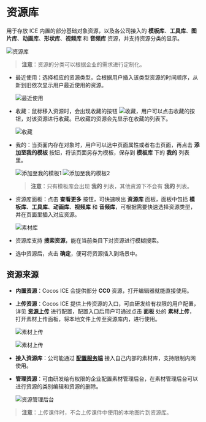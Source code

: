 # 资源库

用于存放 ICE 内置的部分基础对象资源，以及各公司接入的 **模板库**、**工具库**、**图片库**、**动画库**、**形状库**、**视频库** 和 **音频库** 资源，并支持资源分类的显示。

![资源库](img/resource1.png)

> **注意**：资源的分类可以根据企业的需求进行定制化。

- 最近使用：选择相应的资源类型，会根据用户插入该类型资源的时间顺序，从新到旧依次显示用户最近使用的资源。

    ![最近使用](img/recent.png)

- 收藏：鼠标移入资源时，会出现收藏的按钮 ![收藏](img/collect.png)，用户可以点击收藏的按钮，对该资源进行收藏。已收藏的资源会先显示在收藏的列表下。

    ![收藏](img/collectresource.png)

- 我的：当页面内存在对象时，用户可以选中页面属性或者右击页面，再点击 **添加至我的模板** 按钮，将该页面另存为模板，保存到 **模板库** 下的 **我的** 列表里。

    ![添加至我的模板1](img/ownbutton.png)
    ![添加至我的模板2](img/ownbutton2.png)

    > **注意**：只有模板库会出现 **我的** 列表，其他资源下不会有 **我的** 列表。

- 资源库面板：点击 **查看更多** 按钮，可快速唤出 **资源库** 面板，面板中包括 **模板库**、**工具库**、**动画库**、**视频库** 和 **音频库**，可根据需要快速选择资源类型，并在页面里插入对应资源。

    ![素材库](img/resource.png)

- 资源库支持 **搜索资源**，能在当前类目下对资源进行模糊搜索。

- 选中资源后，点击 **确定**，便可将资源插入到场景中。

## 资源来源

- **内置资源**：Cocos ICE 会提供部分 **CC0** 资源，打开编辑器就能直接使用。

- **上传资源**：Cocos ICE 提供上传资源的入口，可由研发给有权限的用户配置，详见 [**资源上传**](../developer/configure/upload/index.md) 进行配置，配置入口后用户可通过点击 **面板** 处的 **素材上传**，打开素材上传面板，将本地文件上传至资源库内，进行使用。

    ![素材上传](img/resource-0.png)

    ![素材上传](img/resourceupload.png)

- **接入资源库**：公司能通过 [**配置服务端**](../developer/configure/server/index.md) 接入自己内部的素材库，支持限制内网使用。

- **管理资源**：可由研发给有权限的企业配置素材管理后台，在素材管理后台可以进行资源的类别编辑和资源的删除。

    ![资源管理后台](img/resourceweb.png)

> **注意**：上传课件时，不会上传课件中使用的本地图片到资源库。
